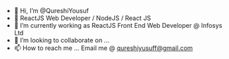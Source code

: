 - 👋 Hi, I’m @QureshiYousuf
- 👀 ReactJS Web Developer / NodeJS / React JS
- 🌱 I’m currently working as ReactJS Front End Web Developer @ Infosys Ltd
- 💞️ I’m looking to collaborate on ...
- 📫 How to reach me ... Email me @ qureshiyusuff@gmail.com

<!---
QureshiYousuf/QureshiYousuf is a ✨ special ✨ repository because its `README.md` (this file) appears on your GitHub profile.
You can click the Preview link to take a look at your changes.
--->
